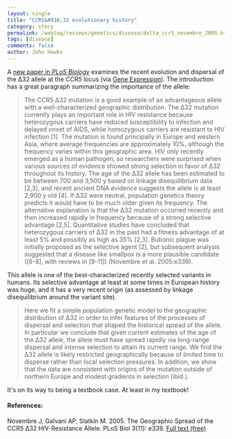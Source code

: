 ```yaml
---
layout: single 
title: "CCR5&#916;32 evolutionary history" 
category: story
permalink: /weblog/reviews/genetics/disease/delta_ccr5_novembre_2005.html
tags: [disease] 
comments: false 
author: John Hawks 
---
```



<p>
A <a href="http://biology.plosjournals.org/perlserv/?request=get-document&doi=10.1371/journal.pbio.0030339">new paper in <i>PLoS Biology</i></a> examines the recent evolution and dispersal of the &#916;32 allele at the <i>CCR5</i> locus (via <a href="http://www.gnxp.com/blog/2005/10/diffusion-of-hiv-resistance.php">Gene Expression</a>). The introduction has a great paragraph summarizing the importance of the allele: 
</p>

<blockquote>The CCR5 &#916;32 mutation is a good example of an advantageous allele with a well-characterized geographic distribution. The &#916;32 mutation currently plays an important role in HIV resistance because heterozygous carriers have reduced susceptibility to infection and delayed onset of AIDS, while homozygous carriers are resistant to HIV infection [1]. The mutation is found principally in Europe and western Asia, where average frequencies are approximately 10%, although the frequency varies within this geographic area. HIV only recently emerged as a human pathogen, so researchers were surprised when various sources of evidence showed strong selection in favor of &#916;32 throughout its history. The age of the &#916;32 allele has been estimated to be between 700 and 3,500 y based on linkage disequilibrium data [2,3], and recent ancient DNA evidence suggests the allele is at least 2,900 y old [4]. If &#916;32 were neutral, population genetics theory predicts it would have to be much older given its frequency. The alternative explanation is that the &#916;32 mutation occurred recently and then increased rapidly in frequency because of a strong selective advantage [2,5]. Quantitative studies have concluded that heterozygous carriers of &#916;32 in the past had a fitness advantage of at least 5% and possibly as high as 35% [2,3]. Bubonic plague was initially proposed as the selective agent [2], but subsequent analysis suggested that a disease like smallpox is a more plausible candidate ([6-8], with reviews in [9-11]) (Novembre et al. 2005:e339).</blockquote>

<p>
This allele is one of the best-characterized recently selected variants in humans. Its selective advantage at least at some times in European history was huge, and it has a very recent origin (as assessed by linkage disequilibrium around the variant site). 
</p>

<blockquote>Here we fit a simple population genetic model to the geographic distribution of &#916;32 in order to infer features of the processes of dispersal and selection that shaped the historical spread of the allele. In particular we conclude that given current estimates of the age of the &#916;32 allele, the allele must have spread rapidly via long-range dispersal and intense selection to attain its current range. We find the &#916;32 allele is likely restricted geographically because of limited time to disperse rather than local selection pressures. In addition, we show that the data are consistent with origins of the mutation outside of northern Europe and modest gradients in selection (ibid.).</blockquote>

<p>
It's on its way to being a textbook case. At least in my textbook!
</p>

<h4>References:</h4>

<p class="cite">Novembre J, Galvani AP, Slatkin M. 2005. The Geographic Spread of the CCR5 &#916;32 HIV-Resistance Allele. PLoS Biol 3(11): e339. <a href="http://biology.plosjournals.org/perlserv/?request=get-document&doi=10.1371/journal.pbio.0030339">Full text (free)</a> </blockquote>

